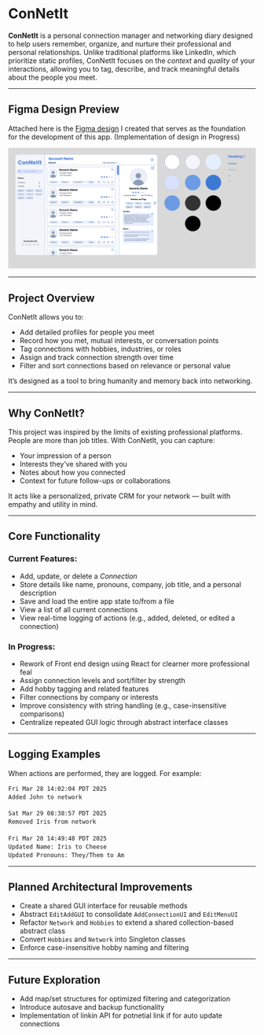 # ConNetIt

**ConNetIt** is a personal connection manager and networking diary designed to help users remember, organize, and nurture their professional and personal relationships. Unlike traditional platforms like LinkedIn, which prioritize static profiles, ConNetIt focuses on the *context* and *quality* of your interactions, allowing you to tag, describe, and track meaningful details about the people you meet.

---

## Figma Design Preview

Attached here is the [Figma design](https://github.com/FabianoGLentini/ConNetIt/blob/main/ConNetIt%20Design.png) I created that serves as the foundation for the development of this app. (Implementation of design in Progress)

![Design](https://github.com/FabianoGLentini/ConNetIt/blob/main/ConNetIt%20Design.png)

---

## Project Overview

ConNetIt allows you to:
- Add detailed profiles for people you meet
- Record how you met, mutual interests, or conversation points
- Tag connections with hobbies, industries, or roles
- Assign and track connection strength over time
- Filter and sort connections based on relevance or personal value

It’s designed as a tool to bring humanity and memory back into networking.

---

## Why ConNetIt?

This project was inspired by the limits of existing professional platforms. People are more than job titles. With ConNetIt, you can capture:
- Your impression of a person
- Interests they’ve shared with you
- Notes about how you connected
- Context for future follow-ups or collaborations

It acts like a personalized, private CRM for your network — built with empathy and utility in mind.

---

## Core Functionality

### Current Features:
- Add, update, or delete a *Connection*
- Store details like name, pronouns, company, job title, and a personal description
- Save and load the entire app state to/from a file
- View a list of all current connections
- View real-time logging of actions (e.g., added, deleted, or edited a connection)

### In Progress:
- Rework of Front end design using React for clearner more professional feal
- Assign connection levels and sort/filter by strength
- Add hobby tagging and related features
- Filter connections by company or interests
- Improve consistency with string handling (e.g., case-insensitive comparisons)
- Centralize repeated GUI logic through abstract interface classes
 
---

## Logging Examples

When actions are performed, they are logged. For example:

```txt
Fri Mar 28 14:02:04 PDT 2025
Added John to network

Sat Mar 29 08:38:57 PDT 2025
Removed Iris from network

Fri Mar 28 14:49:48 PDT 2025
Updated Name: Iris to Cheese
Updated Pronouns: They/Them to Am
```

---

## Planned Architectural Improvements

- Create a shared GUI interface for reusable methods  
- Abstract `EditAddGUI` to consolidate `AddConnectionUI` and `EditMenuUI`  
- Refactor `Network` and `Hobbies` to extend a shared collection-based abstract class  
- Convert `Hobbies` and `Network` into Singleton classes  
- Enforce case-insensitive hobby naming and filtering

---

## Future Exploration

- Add map/set structures for optimized filtering and categorization  
- Introduce autosave and backup functionality
- Implementation of linkin API for potnetial link if for auto update connections
